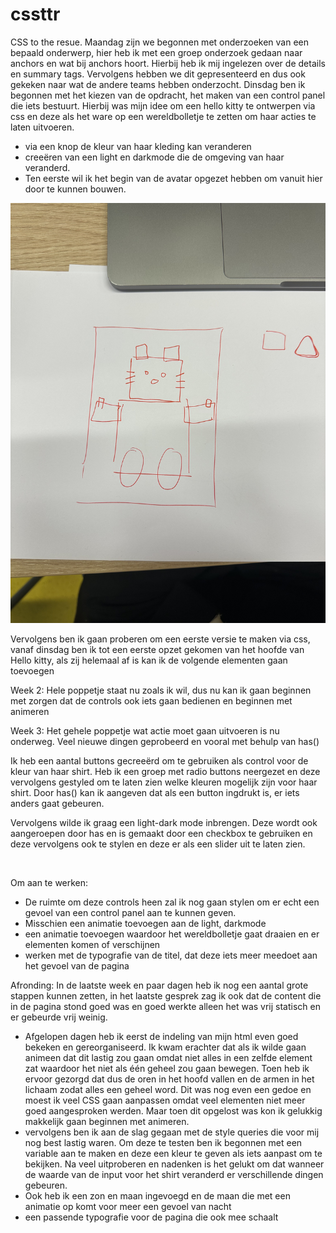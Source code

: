 # cssttr

CSS to the resue. 
Maandag zijn we begonnen met onderzoeken van een bepaald onderwerp, hier heb ik met een groep onderzoek gedaan naar anchors en wat bij anchors hoort. Hierbij heb ik mij ingelezen over de details en summary tags. 
Vervolgens hebben we dit gepresenteerd en dus ook gekeken naar wat de andere teams hebben onderzocht. 
Dinsdag ben ik begonnen met het kiezen van de opdracht, het maken van een control panel die iets bestuurt. Hierbij was mijn idee om een hello kitty te ontwerpen via css en deze als het ware op een wereldbolletje te zetten om haar acties te laten uitvoeren. 
- via een knop de kleur van haar kleding kan veranderen 
- creeëren van een light en darkmode die de omgeving van haar veranderd. 
- Ten eerste wil ik het begin van de avatar opgezet hebben om vanuit hier door te kunnen bouwen. 

<img src="images/IMG_8853.jpeg" alt="">

Vervolgens ben ik gaan proberen om een eerste versie te maken via css, vanaf dinsdag ben ik tot een eerste opzet gekomen van het hoofde van Hello kitty, als zij helemaal af is kan ik de volgende elementen gaan toevoegen 

Week 2:
 Hele poppetje staat nu zoals ik wil, dus nu kan ik gaan beginnen met zorgen dat de controls ook iets gaan bedienen en beginnen met animeren 

 Week 3:
 Het gehele poppetje wat actie moet gaan uitvoeren is nu onderweg. Veel nieuwe dingen geprobeerd en vooral met behulp van has()

 Ik heb een aantal buttons gecreeërd om te gebruiken als control voor de kleur van haar shirt. 
 Heb ik een groep met radio buttons neergezet en deze vervolgens gestyled om te laten zien welke kleuren mogelijk zijn voor haar shirt. 
 Door has() kan ik aangeven dat als een button ingdrukt is, er iets anders gaat gebeuren. 

 Vervolgens wilde ik graag een light-dark mode inbrengen. Deze wordt ook aangeroepen door has en is gemaakt door een checkbox te gebruiken en deze vervolgens ook te stylen en deze er als een slider uit te laten zien. 

 <img src="images/Scherm­afbeelding 2025-03-13 om 16.01.45.png" alt="">

 <img src="images/Scherm­afbeelding 2025-03-13 om 16.02.05.png" alt="">

Om aan te werken:
 - De ruimte om deze controls heen zal ik nog gaan stylen om er echt een gevoel van een control panel aan te kunnen geven. 
 - Misschien een animatie toevoegen aan de light, darkmode 
 - een animatie toevoegen waardoor het wereldbolletje gaat draaien en er elementen komen of verschijnen 
 - werken met de typografie van de titel, dat deze iets meer meedoet aan het gevoel van de pagina


Afronding: 
In de laatste week en paar dagen heb ik nog een aantal grote stappen kunnen zetten, in het laatste gesprek zag ik ook dat de content die in de pagina stond goed was en goed werkte alleen het was vrij statisch en er gebeurde vrij weinig. 
- Afgelopen dagen heb ik eerst de indeling van mijn html even goed bekeken en gereorganiseerd. Ik kwam erachter dat als ik wilde gaan animeen dat dit lastig zou gaan omdat niet alles in een zelfde element zat waardoor het niet als één geheel zou gaan bewegen. Toen heb ik ervoor gezorgd dat dus de oren in het hoofd vallen en de armen in het lichaam zodat alles een geheel word. Dit was nog even een gedoe en moest ik veel CSS gaan aanpassen omdat veel elementen niet meer goed aangesproken werden. Maar toen dit opgelost was kon ik gelukkig makkelijk gaan beginnen met animeren. 
- vervolgens ben ik aan de slag gegaan met de style queries die voor mij nog best lastig waren. Om deze te testen ben ik begonnen met een variable aan te maken en deze een kleur te geven als iets aanpast om te bekijken. Na veel uitproberen en nadenken is het gelukt om dat wanneer de waarde van de input voor het shirt veranderd er verschillende dingen gebeuren. 
- Ook heb ik een zon en maan ingevoegd en de maan die met een animatie op komt voor meer een gevoel van nacht
- een passende typografie voor de pagina die ook mee schaalt 
